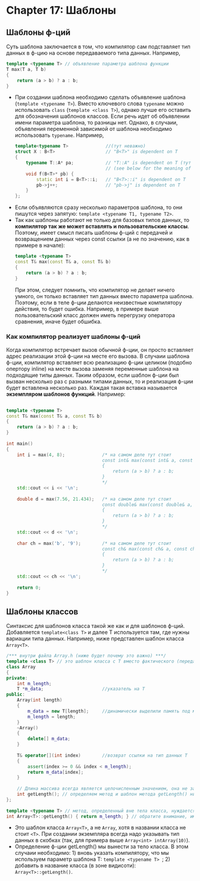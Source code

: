 # Chapter 17: Шаблоны
## Шаблоны ф-ций 
Суть шаблона заключается в том, что компилятор сам подставляет тип данных в ф-цию на основе передаваемого типа данных. Например, 
```cpp
template <typename T> // объявление параметра шаблона функции
T max(T a, T b)
{
    return (a > b) ? a : b;
}
```
- При создании шаблона необходимо сделать объявление шаблона (`template <typename T>`). Вместо ключевого слова `typename` можно использовать `class` (`template <class T>`), однако лучше его оставить для обозначения шаблонов классов. Если речь идет об объявлении имени параметра шаблона, то разницы нет. Однако, в случаии, объявления переменной зависимой от шаблона необходимо использовать `typename`. Например,
  ```cpp
  template<typename T>              //(тут неважно)
  struct X : B<T>                   // "B<T>" is dependent on T
  {
      typename T::A* pa;            // "T::A" is dependent on T (тут важно)
                                    // (see below for the meaning of this use of "typename")
      void f(B<T>* pb) {
          static int i = B<T>::i;   // "B<T>::i" is dependent on T
          pb->j++;                  // "pb->j" is dependent on T
      }
  };
  ```
- Если объявляются сразу несколько параметров шаблона, то они пишутся через запятую: `template <typename T1, typename T2>`.
- Так как шаблоны работают не только для базовых типов данных, то **компилятор так же может вставлять и пользовательские классы**. Поэтому, имеет смысл писать шаблоны ф-ций с передачей и возвращением данных через const ссылки (а не по значению, как в примере в начале):
  ```cpp
  template <typename T>
  const T& max(const T& a, const T& b)
  {
      return (a > b) ? a : b;
  }
  ```
  При этом, следует помнить, что компилятор не делает ничего умного, он только вставляет тип данных вместо параметра шаблона. Поэтому, если в теле ф-ции делаются неизвестные компилятору действия, то будет ошибка. Например, в примере выше пользовательский класс должен иметь перегрузку оператора сравнения, иначе будет обшибка. 

### Как компилятор реализует шаблоны ф-ций
Когда компилятор встречает вызов обычной ф-ции, он просто вставляет адрес реализации этой ф-ции на месте его вызова. В случаии шаблона ф-ции, компилятор вставляет всю реализацию ф-ции целиком (подобно опертору inline) на месте вызова заменяя переменные шаблона на подходящие типы данных. Таким образом, если шаблон ф-ции был вызван несколько раз с разными типами данных, то и реализация ф-ции будет вставлена несколько раз. Каждая такая вставка называется **экземпляром шаблонов функций**. Например:
```cpp
 
template <typename T>
const T& max(const T& a, const T& b)
{
    return (a > b) ? a : b;
}
 
int main()
{
    int i = max(4, 8);              /* на самом деле тут стоит 
                                    const int& max(const int& a, const int& b)
                                    {
                                        return (a > b) ? a : b;
                                    }
                                    */
    std::cout << i << '\n';
 
    double d = max(7.56, 21.434);   /* на самом деле тут стоит 
                                    const double& max(const double& a, const double& b)
                                    {
                                        return (a > b) ? a : b;
                                    }
                                    */
    std::cout << d << '\n';
        
    char ch = max('b', '9');        /* на самом деле тут стоит 
                                    const ch& max(const ch& a, const ch& b)
                                    {
                                        return (a > b) ? a : b;
                                    }
                                    */
    std::cout << ch << '\n';
        
    return 0;
}
```
## Шаблоны классов
Синтаксис для шаблонов класса такой же как и для шаблонов ф-ций. Добавляется `template<class T>` и далее T используется там, где нужны вариации типа данных. Например, ниже представлен шаблон класса `Array<T>`. 
```cpp
/*** внутри файла Array.h (ниже будет почему это важно) ***/
template <class T> // это шаблон класса с T вместо фактического (передаваемого) типа данных
class Array
{
private:
    int m_length;
    T *m_data;                      //указатель на T 
public:
    Array(int length)
    {
        m_data = new T[length];     //динамически выделили память под массив типа T
        m_length = length;
    }
    ~Array()
    {
        delete[] m_data;
    } 
 
    T& operator[](int index)        //возврат ссылки на тип данных T
    {
        assert(index >= 0 && index < m_length);
        return m_data[index];
    }
 
    // Длина массива всегда является целочисленным значением, она не зависит от типа элементов массива
    int getLength(); // определяем метод и шаблон метода getLength() ниже
};
 
template <typename T> // метод, определенный вне тела класса, нуждается в собственном определении шаблона метода
int Array<T>::getLength() { return m_length; } // обратите внимание, имя класса - Array<T>, а не просто Array
```
- Это шаблон класса `Array<T>`, а не `Array`, хотя в названии класса не стоит `<T>`. При создании экземпляра всегда надо указывать тип данных в скобках (так, для примера выше `Array<int> intArray(10)`).
- Определение ф-ции getLength() мы вынести за тело класса. В этом случаии необходимо: 1) вновь указать компилятору, что мы используем параметр шаблона T: `template <typename T> `; 2) добавить <T> в название класса (в зоне видисоти): `Array<T>::getLength()`.
